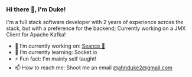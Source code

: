 ### Hi there 👋, I'm Duke!
I'm a full stack software developer with 2 years of experience across the stack, but with a preference for the backend; Currently working on a JMX Client for Apache Kafka!
- 🔭 I’m currently working on: [Seance 👻](https://github.com/AhnDuke/Seance)
- 🌱 I’m currently learning: Socket.io
- ⚡ Fun fact: I'm mainly self taught!
- 📫 How to reach me: Shoot me an email @[ahnduke2@gmail.com](https://ahnduke@gmail.com)
